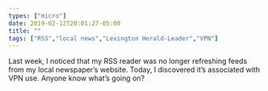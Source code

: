 ```yaml
---
types: ["micro"]
date: 2019-02-12T20:01:27-05:00
title: ""
tags: ["RSS","local news","Lexington Herald-Leader","VPN"]
---
```

Last week, I noticed that my RSS reader was no longer refreshing feeds from my local newspaper’s website. Today, I discovered it’s associated with VPN use. Anyone know what’s going on?
